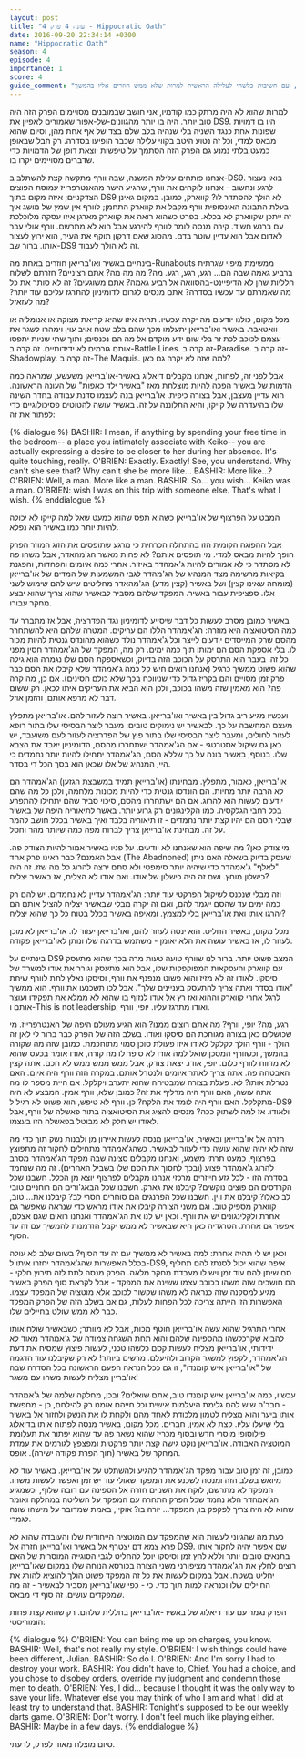 ```yaml
---
layout: post
title: "עונה 4 פרק 4 - Hippocratic Oath"
date: 2016-09-20 22:34:14 +0300
name: "Hippocratic Oath"
season: 4
episode: 4
importance: 1
score: 4
guide_comment: "פרק טוב, עם חשיבות כלשהי לעלילה הראשית למרות שלא ממש חוזרים אליו בהמשך"
---
```



למרות שהוא לא היה מרתק כמו קודמיו, אני חושב שבמובנים מסויימים הפרק הזה היה טוב יותר. היה בו יותר מהגוונים-של-אפור שאמורים לאפיין את DS9. היו בו דמויות שפונות אחת כנגד השניה בלי שנהיה בלב שלם בצד של אף אחת מהן, וסיום שהוא מבאס למדי, וכל זה נטוע היטב בקווי עלילה שכבר הופיעו בסדרה. רק חבל שבאופן כמעט בלתי נמנע גם הפרק הזה הסתמך על טיפשות יוצאת דופן של הדמויות כדי שדברים מסויימים יקרו בו.

אנחנו פותחים עלילת המשנה, שבה וורף מתקשה קצת להשתלב ב-DS9. בואו נעצור לרגע ונחשוב - אנחנו לוקחים את וורף, שהגיע הישר מהאנטרפרייז עמוסת הפוצים הצדקניים; איזה מקום בתוך DS9 לא הולך להסתדר לו? קווארק, כמובן. במקום גאינן בעלת התבונה האינסופית וורף מקבל את קווארק התחמן; לוורף אין שמץ של מושג איך זה ייתכן שקווארק לא בכלא. בפרט כשהוא רואה את קווארק מארגן איזו עסקה מלוכלכת עם ברנש חשוד. קירה מנסה לומר לוורף להירגע אבל הוא לא מתרשם. וורף אולי עבר לאדום אבל הוא עדיין שוטר בדם. מהסוג שאם דרקון תוקף את העיר, הוא ירוץ לעצור אותו. ברור שב-DS9 זה לא הולך לעבוד.

בינתיים באשיר ואו'ברייאן חוזרים באחת מה-Runabouts ממשימת מיפוי שגרתית ברביע גאמה שבה הם... רגע, רגע, רגע. מה? מה מה מה? אתם רציניים? חזרתם לשלוח חלליות שהן לא הדיפיינט-בהסוואה אל רביע גאמה? אתם משוגעים? זה לא סותר את כל מה שאמרתם עד עכשיו בסדרה? אתם מנסים לגרום לדומיניון להתרגז עליכם עוד יותר? מה לעזאזל?

מכל מקום, כולנו יודעים מה יקרה עכשיו. תהיה איזו שהיא קריאת מצוקה או אנומליה או וואטאבר. באשיר ואו'ברייאן יתעלמו מכך שהם בלב שטח אויב עוין וימהרו לשגר את עצמם לכוכב לכת זר בלי שום ידע מוקדם אל מה הם נכנסים; ותוך שתי שניות יתפסו אותם גורמים לא ידידותיים. זה קרה ב-Battle Lines. זה קרה ב-Paradise. זה קרה ב-Shadowplay. זה קרה ב-The Maquis. למה שזה לא יקרה גם כאן?

אבל לפני זה, לפחות, אנחנו מקבלים דיאלוג באשיר-או'ברייאן משעשע, שמראה כמה הדמות של באשיר הפכה להיות מוצלחת מאז "באשיר ילד כאפות" של העונה הראשונה. הוא עדיין מעצבן, אבל בצורה כיפית. או'ברייאן בנה לעצמו סדנת עבודה בחדר השינה שלו בהיעדרה של קייקו, והיא התלוננה על זה. באשיר עושה להטוטים פסיכולוגיים כדי לפתור את זה:

{% dialogue %}
BASHIR: I mean, if anything by spending your free time in the bedroom-- a place you intimately associate with Keiko-- you are actually expressing a desire to be closer to her during her absence. It's quite touching, really.
O'BRIEN: Exactly. Exactly! See, you understand. Why can't she see that? Why can't she be more like...
BASHIR: More like...?
O'BRIEN: Well, a man. More like a man.
BASHIR: So... you wish... Keiko was a man.
O'BRIEN: wish I was on this trip with someone else. That's what I wish.
{% enddialogue %}

המבט על הפרצוף של או'ברייאן כשהוא תפס שהוא כמעט שאל למה קייקו לא יכולה להיות יותר כמו באשיר הוא נפלא.

אבל ההפוגה הקומית הזו בהתחלה הכרחית כי מרגע שתופסים את הזוג המוזר הפרק הופך להיות מבאס למדי. מי תופסים אותם? לא פחות מאשר הג'מהאדר, אבל משהו פה לא מסתדר כי לא אמורים להיות ג'אמהדר באיזור. אחרי כמה איומים והפחדות, והפגנת בקיאות מרשימה מצד המנהיג של הג'מהדר לגבי המשמעות של המדים של או'ברייאן (מומחה שאינו קצין) ושל באשיר (קצין מדע) הג'מהאדר מחליטים שיש להם שימוש לשני אלו. ספציפית עבור באשיר. המפקד שלהם מסביר לבאשיר שהוא צריך שהוא יבצע מחקר עבורו.

באשיר כמובן מסרב לעשות כל דבר שיסייע לדומיניון נגד הפדרציה, אבל אז מתברר עד כמה הסיטואציה היא מוזרה: הג'אמהדר הללו הם עריקים. המטרה שלהם היא להשתחרר מהסם שרק המייסדים יודעים לייצר וכל ג'אמהדר נולד כשהוא מהונדס גנטית להיות מכור לו. בלי אספקת הסם הם ימותו תוך כמה ימים. רק מה, המפקד של הג'אמהדר חסין מפני כל זה. בעבר הוא התרסק על הכוכב הזה בדיוק, וכשאספקת הסם שלו נגמרה הוא גילה שהוא פשוט ממשיך כרגיל (אנחנו רואים חיש קל כמה ג'אמהדר שלא קיבלו את הסם כבר פרק זמן מסויים והם בקריז גדול כדי שניווכח בכך שלא כולם חסינים). אם כן, מה קרה פה? הוא מאמין שזה משהו בכוכב, ולכן הוא הביא את העריקים איתו לכאן. רק ששום דבר לא מרפא אותם, והזמן אוזל.

ועכשיו מגיע ריב גדול בין באשיר ואו'ברייאן. באשיר רוצה לעזור להם. או'ברייאן מתפלץ מעצם המחשבה על כך. לבאשיר יש נימוקים טובים: מעבר ליצר הבסיסי שלו בתור רופא לעזור לחולים, ומעבר ליצר הבסיסי שלו בתור פוץ של הפדרציה לעזור לעם משועבד, יש כאן גם שיקול אסטרטגי - אם הג'אמהדר ישתחררו מהסם, הדומיניון יאבד את הצבא שלו. בנוסף, באשיר בונה על כך שללא הסם, הג'אמהדר יתחילו להיות יותר נחמדים כי היי, המנהיג של אלו שכאן הוא בסך הכל די בסדר.

או'ברייאן, כאמור, מתפלץ. מבחינתו (או'ברייאן תמיד במשבצת הגזען) הג'אמהדר הם לא הרבה יותר מחיות. הם הונדסו גנטית כדי להיות מכונות מלחמה, ולכן כל מה שהם יודעים לעשות הוא להרוג. אם הם ישתחררו מהסם, סיכוי סביר שהם יתחילו להתפרע בכל רחבי הגלקסיה. כמו הקלינגונים רק גרוע יותר. באשר לתיאוריה היפה של באשיר שבלי הסם הם יהיו קצת יותר נחמדים - זו תיאוריה בלבד ואיך באשיר בכלל חושב להמר על זה. מבחינת או'ברייאן צריך לברוח מפה כמה שיותר מהר וחסל.

מי צודק כאן? מה שיפה הוא שאנחנו לא יודעים. על פניו באשיר אמור להיות הצודק פה. אבל האמנם? כבר ראינו פרק אחד (The Abadnoned) שעסק בדיוק בשאלה האם ניתן "לאלף" ג'אמהדר כדי שיהיה יותר סימפטי ולא סתם ירצה להרוג כל מה שזז. זה היה כישלון מוחץ. ושם זה היה כישלון של אודו. ואם אודו לא הצליח, אז באשיר יצליח?

וזה מבלי שנכנס לשיקול הפרקטי עוד יותר: הג'אמהדר עדיין לא נחמדים. יש להם רק כמה ימים עד שהסם ייגמר להם, ואם זה יקרה מבלי שבאשיר יצליח להציל אותם הם יהרגו אותו ואת או'ברייאן בלי למצמץ. ומאיפה באשיר בכלל בטוח כל כך שהוא יצליח?

מכל מקום, באשיר החליט. הוא ינסה לעזור להם, ואו'ברייאן יעזור לו. או'ברייאן לא מוכן לעזור לו, אז באשיר עושה את הלא יאומן - משתמש בדרגה שלו ונותן לאו'ברייאן פקודה.

בינתיים על DS9 המצב פשוט יותר. ברור לנו שוורף טועה טעות מרה בכך שהוא מתעסק עם קווארק והעסקאות המפוקפקות שלו, אבל הוא מתעסק וגורר את אודו למשרד של סיסקו. לאודו זה לא מזיז והוא פשוט מנפנף את וורף, וסיסקו נאלץ לתת לוורף שיחת "אודו בסדר ואתה צריך להתעסק בעניינים שלך". אבל לכו תשכנעו את וורף. הוא ממשיך לרגל אחרי קווארק וההוא ואז רץ אל אודו לנזוף בו שהוא לא ממלא את תפקידו ועוצר אותם ו-This is not leadership, ואודו מתרגז עליו. יופי, וורף.

רגע, מה? יופי, וורף? מה אתם רוצים ממנו? הוא הגיע מעולם היפה של האנטרפרייז. מי שכושלים כאן בצורה מגוחכת הם סיסקו ואודו. בשלב הזה של הפרק כבר ברור לי לאן זה הולך - וורף הולך לקלקל לאודו איזו פעולת סוכן סמוי מתוחכמת. כמובן שזה מה שקורה בהמשך, וכשוורף המסכן שואל למה אודו לא סיפר לו מה קורה, אודו אומר בכעס שהוא לא מדווח לוורף כלום. יופי, אודו. יצאת צודק, אבל ממש ממש ממש לא חכם. אתה קצין האבטחה פה. אתה צריך לאתר איומים ולנטרל אותם. במקרה הזה וורף היה איום. האם נטרלת אותו? לא. פעלת בצורה שמבטיחה שהוא יתערב ויקלקל. אם היית מספר לו מה אתה עושה, האם וורף היה מדליף את זה? כמובן שלא, וורף אמין. המבצע לא היה מתקלקל. האם וורף היה לומד את הלקח? כן. וורף לא טיפש, הוא פשוט לא רגיל ל-DS9 ולאודו. אז למה לשתוק ככה? מנסים להציג את הסיטואציה בתור פאשלה של וורף, אבל לאודו יש חלק לא מבוטל בפאשלה הזו בעצמו.

חזרה אל או'ברייאן ובאשיר, או'ברייאן מנסה לעשות איירון מן ולבנות נשק תוך כדי מה שזה לא יהיה שהוא עושה כדי לעזור לבאשיר. כשהג'אמהדר מתחילים לחקור זה מתפוצץ בפרצוף, כמעט תרתי משמע, ואנחנו מקבלים סצינה שבה מפקד הג'אמהדר מסרב להרוג ג'אמהדר פצוע (ובכך לחסוך את הסם שלו בשביל האחרים). זה מה שנחמד בסדרה הזו - לכל גזע חייזרים מרכזי אנחנו מקבלים לפרצוף יוצא מן הכלל. חשבנו שכל הקרדסים הם פוצים נוקשים? קיבלנו את גארק. חשבנו שכל הבאג'ורים הם רוחניים טובי לב כאלו? קיבלנו את ווין. חשבנו שכל הפרנגים הם סוחרים חסרי לב? קיבלנו את... טוב, קווארק מספיק טוב. וגם משני הצורה קיבלו את אודו מראש כדי שנראה שאפשר גם אחרת ולקלינגונים יש את וורף. וכאן יש לנו את הג'אמהדר ואנחנו רואים שגם אצלם, אפשר גם אחרת. הטרגדיה כאן היא שבאשיר לא ממש יקבל הזדמנות להמשיך עם זה עד הסוף.

וכאן יש לי תהיה אחרת: למה באשיר לא ממשיך עם זה עד הסוף? בשום שלב לא עולה בכלל האפשרות שהג'אמהדר יחזרו איתו ל-DS9, איפה שהוא יכול לסנתז להם תחליף סם שיתן להם עוד זמן ויש לו מעבדת מחקר מלאה. הפרק מנסה לתת לזה תירוץ חלקי - הם חושבים שזה משהו בכוכב עצמו ששינה את המפקד - אבל לקראת סוף הפרק באשיר מגיע למסקנה שזה כנראה לא משהו שקשור לכוכב אלא מוטציה של המפקד עצמו. האפשרות הזו הייתה צריכה לכל הפחות לעלות, גם אם בשלב הזה של הפרק המפקד כבר לא ממש שולט בחיילים שלו.

אחרי התרגיל שהוא עשה או'ברייאן חוטף מכות, אבל לא מוותר; כשבאשיר שולח אותו להביא שקרכלשהו מהספינה שלהם והוא תחת השגחה צמודה של ג'אמהדר מאוד לא ידידותי, או'ברייאן מצליח לעשות קסם כלשהו טכני, לעשות פיצוץ שמסיח את דעת הג'אמהדר, לקפוץ למשגר הקרוב ולהיעלם. מרשים ביותר! לא רק שקיבלנו עוד הדגמה של "או'ברייאן איש קומנדו", זו גם ככל הנראה הפעם הראשונה בכל הסדרה שבה או'בריין מצליח לעשות משהו עם משגר!

עכשיו, כמה או'ברייאן איש קומנדו טוב, אתם שואלים? ובכן, מחלקה שלמה של ג'אמהדר - חבר'ה שיש להם גלימת היעלמות אישית וכל חייהם אומנו רק להילחם, כן - מחפשת אותו ביער והוא מצליח לטמון מלכודת לאחד מהם ולקחת לו את הנשק ולחזור אל באשיר בלי שיעלו עליו. קצת לא אמין, חברים. מכל מקום, באשיר מנסה לפתוח איתו בדיאלוג פילוסופי מוסרי חדש ובסוף מכריז שהוא נשאר פה עד שהוא יפתור את תעלומת המוטציה האבודה. או'ברייאן נוקט גישה קצת יותר פרקטית ומפצפץ לגורמים את עמדת המחקר של באשיר (תוך הפרת פקודה ישירה). אופס.

כמובן, זה זמן טוב עבור מפקד הג'אמהדר להגיע ולהשתלט על או'ברייאן. באשיר עוד לא מיואש בשלב הזה ומנסה לשכנע את המפקד שאולי עוד יש זמן ואפשר לעשות משהו. המפקד לא מתרשם, לוקח את השניים חזרה אל הספינה עם רובה שלוף, וכשמגיע הג'אמהדר הלא נחמד שכל הפרק התחרה עם המפקד על השליטה במחלקה ואומר שהוא לא היה צריך לפקפק בו, המפקד... יורה בו? אוקיי, באמת שמדובר על מישהו שונה לגמרי.

כעת מה שהגיוני לעשות הוא שהמפקד עם המוטציה הייחודית שלו והעובדה שהוא לא פרא צמא דם יצטרף אל באשיר ואו'ברייאן חזרה אל DS9. שם אפשר יהיה לחקור אותו בתנאים טובים יותר וללא לחץ זמן וסיסקו יוכל להחליט לגבי הסוגייה המוסרית של האם רוצים לחלץ את הג'אמהדר מציפורני משני הצורה בכורסא הנוחה שלו במקום שאו'ברייאן יחליט בשטח. אבל במקום לעשות את כל זה המפקד פשוט הולך להוציא להורג את החיילים שלו וכנראה למות תוך כדי. כי - כפי שאו'ברייאן מסביר לבאשיר - זה מה שמפקדים עושים. זה סוף די מבאס.

הפרק נגמר עם עוד דיאלוג של באשיר-או'ברייאן בחללית שלהם. רק שהוא קצת פחות הומוריסטי:

{% dialogue %}
O'BRIEN: You can bring me up on charges, you know.
BASHIR: Well, that's not really my style.
O'BRIEN: I wish things could have been different, Julian.
BASHIR: So do l.
O'BRIEN: And I'm sorry I had to destroy your work.
BASHIR: You didn't have to, Chief. You had a choice, and you chose to disobey orders, override my judgment and condemn those men to death.
O'BRIEN: Yes, I did... because I thought it was the only way to save your life. Whatever else you may think of who I am and what I did at least try to understand that.
BASHIR: Tonight's supposed to be our weekly darts game.
O'BRIEN: Don't worry. I don't feel much like playing either.
BASHIR: Maybe in a few days.
{% enddialogue %}

סיום מוצלח מאוד לפרק, לדעתי.